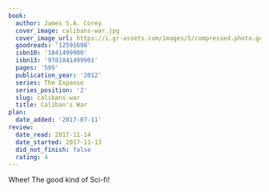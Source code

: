 ```yaml
---
book:
  author: James S.A. Corey
  cover_image: calibans-war.jpg
  cover_image_url: https://i.gr-assets.com/images/S/compressed.photo.goodreads.com/books/1407572377l/12591698._SX98_.jpg
  goodreads: '12591698'
  isbn10: '1841499900'
  isbn13: '9781841499901'
  pages: '595'
  publication_year: '2012'
  series: The Expanse
  series_position: '2'
  slug: calibans-war
  title: Caliban's War
plan:
  date_added: '2017-07-11'
review:
  date_read: 2017-11-14
  date_started: 2017-11-13
  did_not_finish: false
  rating: 4
---
```


Whee! The good kind of Sci-fi!
